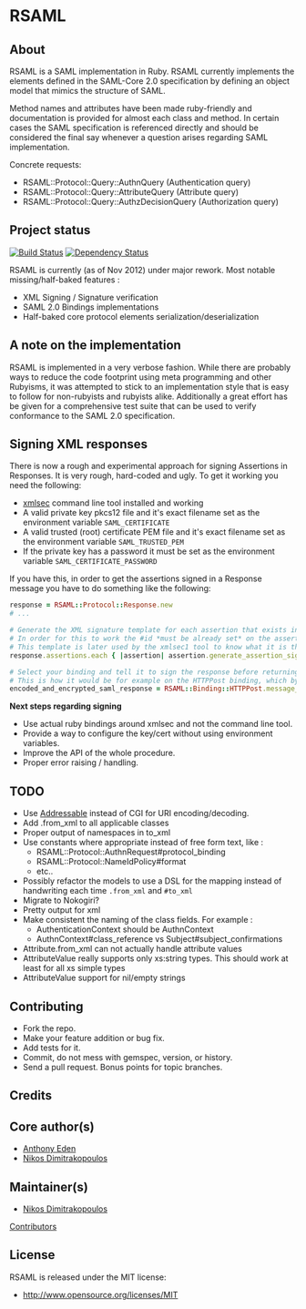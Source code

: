 RSAML
=====

About
-----

RSAML is a SAML implementation in Ruby. RSAML currently implements the elements
defined in the SAML-Core 2.0 specification by defining an object model that
mimics the structure of SAML.

Method names and attributes have been made ruby-friendly and documentation is
provided for almost each class and method. In certain cases the SAML specification
is referenced directly and should be considered the final say whenever a question
arises regarding SAML implementation.

Concrete requests:

* RSAML::Protocol::Query::AuthnQuery (Authentication query)
* RSAML::Protocol::Query::AttributeQuery (Attribute query)
* RSAML::Protocol::Query::AuthzDecisionQuery (Authorization query)

Project status
-----

[![Build Status](https://secure.travis-ci.org/rsaml/rsaml.png?branch=travis)](https://travis-ci.org/rsaml/rsaml)
[![Dependency Status](https://gemnasium.com/rsaml/rsaml.png)](http://gemnasium.com/rsaml/rsaml)

RSAML is currently (as of Nov 2012) under major rework.
Most notable missing/half-baked features :

* XML Signing / Signature verification
* SAML 2.0 Bindings implementations
* Half-baked core protocol elements serialization/deserialization

A note on the implementation
-----

RSAML is implemented in a very verbose fashion. While there are probably ways to
reduce the code footprint using meta programming and other Rubyisms, it was
attempted to stick to an implementation style that is easy to follow for
non-rubyists and rubyists alike. Additionally a great effort has be given for a
comprehensive test suite that can be used to verify conformance to the SAML 2.0
specification.

Signing XML responses
-----

There is now a rough and experimental approach for signing Assertions in Responses.
It is very rough, hard-coded and ugly. To get it working you need the following:

* [xmlsec](http://www.aleksey.com/xmlsec/xmlsec-man.html) command line tool installed and working
* A valid private key pkcs12 file and it's exact filename set as the environment variable `SAML_CERTIFICATE`
* A valid trusted (root) certificate PEM file and it's exact filename set as the environment variable `SAML_TRUSTED_PEM`
* If the private key has a password it must be set as the environment variable `SAML_CERTIFICATE_PASSWORD`

If you have this, in order to get the assertions signed in a Response message you
have to do something like the following:

```ruby
response = RSAML::Protocol::Response.new
# ...

# Generate the XML signature template for each assertion that exists in a response.
# In order for this to work the #id *must be already set* on the assertion object.
# This template is later used by the xmlsec1 tool to know what it is that needs to be signed.
response.assertions.each { |assertion| assertion.generate_assertion_signature_template  }

# Select your binding and tell it to sign the response before returning you the encoded data.
# This is how it would be for example on the HTTPPost binding, which by 99% is what you want anyway.
encoded_and_encrypted_saml_response = RSAML::Binding::HTTPPost.message_data(response, :pretty => true, :sign => true)
```
**Next steps regarding signing**

* Use actual ruby bindings around xmlsec and not the command line tool.
* Provide a way to configure the key/cert without using environment variables.
* Improve the API of the whole procedure.
* Proper error raising / handling.

TODO
-----

* Use [Addressable](https://rubygems.org/gems/addressable) instead of CGI for URI encoding/decoding.
* Add .from_xml to all applicable classes
* Proper output of namespaces in to_xml
* Use constants where appropriate instead of free form text, like :
  * RSAML::Protocol::AuthnRequest#protocol_binding
  * RSAML::Protocol::NameIdPolicy#format
  * etc..
* Possibly refactor the models to use a DSL for the mapping instead of handwriting
  each time `.from_xml` and `#to_xml`
* Migrate to Nokogiri?
* Pretty output for xml
* Make consistent the naming of the class fields. For example :
    * AuthenticationContext should be AuthnContext
    * AuthnContext#class_reference vs Subject#subject_confirmations
* Attribute.from_xml can not actually handle attribute values
* AttributeValue really supports only xs:string types.
  This should work at least for all xs simple types
* AttributeValue support for nil/empty strings

Contributing
-----

* Fork the repo.
* Make your feature addition or bug fix.
* Add tests for it.
* Commit, do not mess with gemspec, version, or history.
* Send a pull request. Bonus points for topic branches.

Credits
-----

Core author(s)
-----

* [Anthony Eden](http://www.anthonyeden.com)
* [Nikos Dimitrakopoulos](http://blog.nikosd.com)

Maintainer(s)
-----

* [Nikos Dimitrakopoulos](http://blog.nikosd.com)

[Contributors](https://github.com/rsaml/rsaml/graphs/contributors)

License
-----

RSAML is released under the MIT license:

* http://www.opensource.org/licenses/MIT
